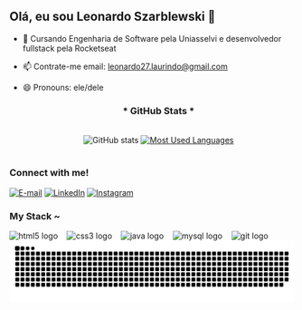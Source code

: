 ## Olá, eu sou Leonardo Szarblewski 👋

- 🌱 Cursando Engenharia de Software pela Uniasselvi e desenvolvedor fullstack pela Rocketseat
- 📫 Contrate-me email: leonardo27.laurindo@gmail.com
- 😄 Pronouns: ele/dele

  <div style="text-align: center;" align="center">
  <h3>* GitHub Stats *</h3>
  <br>
  <img src="https://github-readme-stats-git-masterrstaa-rickstaa.vercel.app/api?username=Szarblewski14&hide_title=true&show_icons=true&include_all_commits=false&count_private=true&line_height=25&hide=issues&bg_color=000&title_color=FF00F6&text_color=FFF&border_radius=3&border_color=36123c&icon_color=FF00F6&theme=radical" alt="GitHub stats">

  <a href="https://github.com/klauswolffk/github-readme-stats">
    <img src="https://github-readme-stats-git-masterrstaa-rickstaa.vercel.app/api/top-langs/?username=Szarblewski14&line_height=10&card_width=290&layout=compact&hide_title=false&count_private=true&langs_count=8&show_icons=true&title_color=FF00F6&bg_color=000&text_color=8B8B8B&border_radius=3&border_color=561760&count_private=true"&theme=radical&
      alt="Most Used Languages">
  </a>
</div>

  #


<img align="right" alt="" height="200px" src="./src/test.gif">

<h3 align="left">Connect with me!</h3>

[![E-mail](https://img.shields.io/badge/-Email-000?style=for-the-badge&logo=microsoft-outlook&logoColor=FF00F6&color:FFF)](mailto:leonardo27.laurindo@gmail.com)
[![LinkedIn](https://img.shields.io/badge/-LinkedIn-000?style=for-the-badge&logo=linkedin&logoColor=FF00F6&color:FFF)](https://www.linkedin.com/in/leonardo-szarblewski/)
[![Instagram](https://img.shields.io/badge/-Instagram-000?style=for-the-badge&logo=instagram&logoColor=FF00F6&color:FFF)](https://www.instagram.com/leonardoszarblewski/)
<h3 align="left">My Stack ~</h3>

<div align="left">
  <img src="https://cdn.jsdelivr.net/gh/devicons/devicon/icons/html5/html5-original.svg" height="30" alt="html5 logo"  />
  <img width="8" />
  <img src="https://cdn.jsdelivr.net/gh/devicons/devicon/icons/css3/css3-original.svg" height="30" alt="css3 logo"  />
  <img width="8" />
  <img src="https://cdn.jsdelivr.net/gh/devicons/devicon/icons/java/java-original.svg" height="30" alt="java logo"  />
  <img width="8" />
  <img src="https://cdn.jsdelivr.net/gh/devicons/devicon/icons/mysql/mysql-original.svg" height="30" alt="mysql logo"  />
  <img width="8" />
  <img src="https://cdn.jsdelivr.net/gh/devicons/devicon@latest/icons/git/git-original.svg" height="30" alt="git logo"  />
</div>


<picture align="center">
  <source media="(prefers-color-scheme: dark)" srcset="https://raw.githubusercontent.com/klauswolffk/klauswolffk/output/github-contribution-grid-snake-dark.svg">
  <source media="(prefers-color-scheme: light)" srcset="https://raw.githubusercontent.com/klauswolffk/klauswolffk/output/github-contribution-grid-snake-dark.svg">
  <img align="center" alt="github contribution grid snake animation" src="https://raw.githubusercontent.com/klauswolffk/klauswolffk/output/github-contribution-grid-snake.svg">
</picture>

